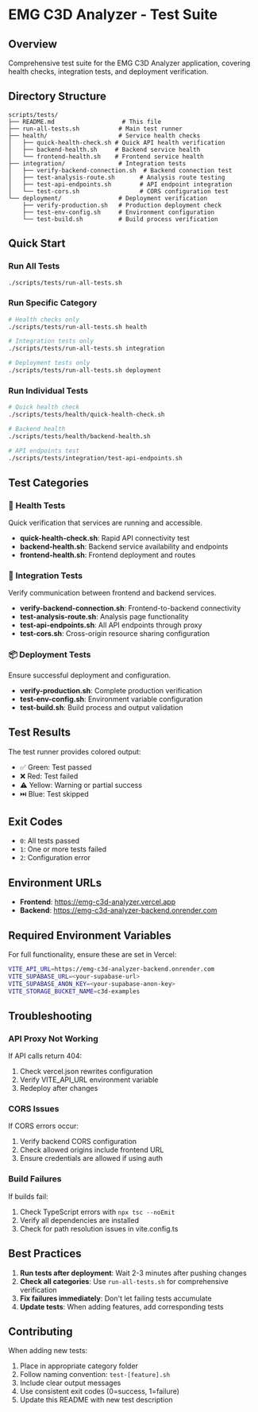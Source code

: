 # EMG C3D Analyzer - Test Suite

## Overview

Comprehensive test suite for the EMG C3D Analyzer application, covering health checks, integration tests, and deployment verification.

## Directory Structure

```
scripts/tests/
├── README.md                   # This file
├── run-all-tests.sh           # Main test runner
├── health/                    # Service health checks
│   ├── quick-health-check.sh # Quick API health verification
│   ├── backend-health.sh     # Backend service health
│   └── frontend-health.sh    # Frontend service health
├── integration/               # Integration tests
│   ├── verify-backend-connection.sh  # Backend connection test
│   ├── test-analysis-route.sh       # Analysis route testing
│   ├── test-api-endpoints.sh        # API endpoint integration
│   └── test-cors.sh                 # CORS configuration test
└── deployment/                # Deployment verification
    ├── verify-production.sh   # Production deployment check
    ├── test-env-config.sh     # Environment configuration
    └── test-build.sh          # Build process verification
```

## Quick Start

### Run All Tests
```bash
./scripts/tests/run-all-tests.sh
```

### Run Specific Category
```bash
# Health checks only
./scripts/tests/run-all-tests.sh health

# Integration tests only
./scripts/tests/run-all-tests.sh integration

# Deployment tests only
./scripts/tests/run-all-tests.sh deployment
```

### Run Individual Tests
```bash
# Quick health check
./scripts/tests/health/quick-health-check.sh

# Backend health
./scripts/tests/health/backend-health.sh

# API endpoints test
./scripts/tests/integration/test-api-endpoints.sh
```

## Test Categories

### 🏥 Health Tests
Quick verification that services are running and accessible.

- **quick-health-check.sh**: Rapid API connectivity test
- **backend-health.sh**: Backend service availability and endpoints
- **frontend-health.sh**: Frontend deployment and routes

### 🔗 Integration Tests
Verify communication between frontend and backend services.

- **verify-backend-connection.sh**: Frontend-to-backend connectivity
- **test-analysis-route.sh**: Analysis page functionality
- **test-api-endpoints.sh**: All API endpoints through proxy
- **test-cors.sh**: Cross-origin resource sharing configuration

### 📦 Deployment Tests
Ensure successful deployment and configuration.

- **verify-production.sh**: Complete production verification
- **test-env-config.sh**: Environment variable configuration
- **test-build.sh**: Build process and output validation

## Test Results

The test runner provides colored output:
- ✅ Green: Test passed
- ❌ Red: Test failed
- ⚠️ Yellow: Warning or partial success
- ⏭️ Blue: Test skipped

## Exit Codes

- `0`: All tests passed
- `1`: One or more tests failed
- `2`: Configuration error

## Environment URLs

- **Frontend**: https://emg-c3d-analyzer.vercel.app
- **Backend**: https://emg-c3d-analyzer-backend.onrender.com

## Required Environment Variables

For full functionality, ensure these are set in Vercel:

```bash
VITE_API_URL=https://emg-c3d-analyzer-backend.onrender.com
VITE_SUPABASE_URL=<your-supabase-url>
VITE_SUPABASE_ANON_KEY=<your-supabase-anon-key>
VITE_STORAGE_BUCKET_NAME=c3d-examples
```

## Troubleshooting

### API Proxy Not Working
If API calls return 404:
1. Check vercel.json rewrites configuration
2. Verify VITE_API_URL environment variable
3. Redeploy after changes

### CORS Issues
If CORS errors occur:
1. Verify backend CORS configuration
2. Check allowed origins include frontend URL
3. Ensure credentials are allowed if using auth

### Build Failures
If builds fail:
1. Check TypeScript errors with `npx tsc --noEmit`
2. Verify all dependencies are installed
3. Check for path resolution issues in vite.config.ts

## Best Practices

1. **Run tests after deployment**: Wait 2-3 minutes after pushing changes
2. **Check all categories**: Use `run-all-tests.sh` for comprehensive verification
3. **Fix failures immediately**: Don't let failing tests accumulate
4. **Update tests**: When adding features, add corresponding tests

## Contributing

When adding new tests:
1. Place in appropriate category folder
2. Follow naming convention: `test-[feature].sh`
3. Include clear output messages
4. Use consistent exit codes (0=success, 1=failure)
5. Update this README with new test description